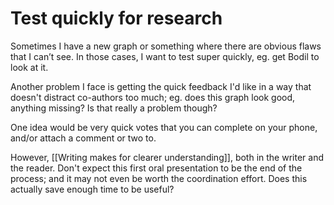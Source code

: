 # Test quickly for research
Sometimes I have a new graph or something where there are obvious flaws that I can’t see. In those cases, I want to test super quickly, eg. get Bodil to look at it. 

Another problem I face is getting the quick feedback I'd like in a way that doesn't distract co-authors too much; eg. does this graph look good, anything missing? Is that really a problem though?

One idea would be very quick votes that you can complete on your phone, and/or attach a comment or two to.

However, [[Writing makes for clearer understanding]], both in the writer and the reader. Don't expect this first oral presentation to be the end of the process; and it may not even be worth the coordination effort. Does this actually save enough time to be useful?

<!-- {BearID:C03D04A3-3299-4173-8DD2-D2547DFFB148-22458-000028B13DD9A061} -->
